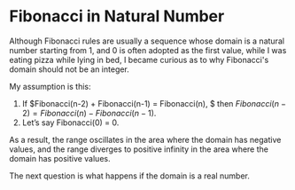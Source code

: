 # Fibonacci in Natural Number

Although Fibonacci rules are usually a sequence whose domain is a natural number starting from 1, and 0 is often adopted as the first value, while I was eating pizza while lying in bed, I became curious as to why Fibonacci's domain should not be an integer.

My assumption is this:

1. If $Fibonacci(n-2) + Fibonacci(n-1) = Fibonacci(n), $
    then $Fibonacci(n-2) = Fibonacci(n) - Fibonacci(n-1)$.
2. Let’s say Fibonacci(0) = 0.

As a result, the range oscillates in the area where the domain has negative values, and the range diverges to positive infinity in the area where the domain has positive values.

The next question is what happens if the domain is a real number.